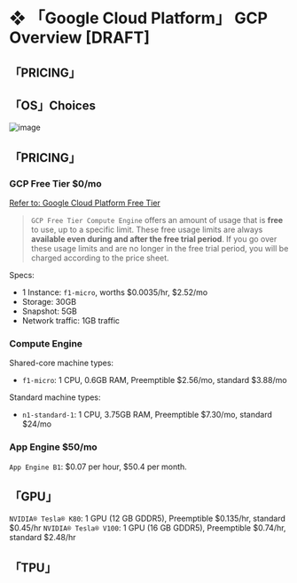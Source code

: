 # ❖ 「Google Cloud Platform」 GCP Overview [DRAFT]

## 「PRICING」

## 「OS」Choices
![image](https://user-images.githubusercontent.com/14041622/46945760-4bd2f600-d0a8-11e8-94fc-04e57f9b60f6.png)

## 「PRICING」

### GCP Free Tier $0/mo

[Refer to: Google Cloud Platform Free Tier](https://cloud.google.com/free/)

> `GCP Free Tier Compute Engine` offers an amount of usage that is **free** to use, up to a specific limit. These free usage limits are always **available even during and after the free trial period**. If you go over these usage limits and are no longer in the free trial period, you will be charged according to the price sheet.

Specs:
- 1 Instance: `f1-micro`, worths $0.0035/hr, $2.52/mo
- Storage: 30GB
- Snapshot: 5GB
- Network traffic: 1GB traffic

### Compute Engine

Shared-core machine types:
- `f1-micro`: 1 CPU, 0.6GB RAM, Preemptible $2.56/mo, standard $3.88/mo


Standard machine types:
- `n1-standard-1`: 1 CPU, 3.75GB RAM, Preemptible $7.30/mo, standard $24/mo

### App Engine $50/mo
`App Engine B1`: $0.07 per hour, $50.4 per month.


## 「GPU」

`NVIDIA® Tesla® K80`: 1 GPU (12 GB GDDR5), Preemptible $0.135/hr, standard $0.45/hr
`NVIDIA® Tesla® V100`: 1 GPU (16 GB GDDR5), Preemptible $0.74/hr, standard $2.48/hr

## 「TPU」

